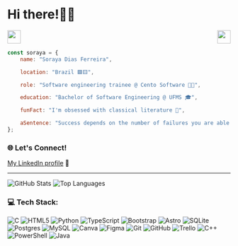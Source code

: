 # Hi there!💐🌷

<span align="left" width="100">
    <img src="https://cultofthepartyparrot.com/parrots/hd/laptop_parrot.gif" width="30" height="30"/>
    <img align="right" src="https://cultofthepartyparrot.com/guests/hd/partyblob.gif" width="30" height="30"/> 
</span>


```javascript
const soraya = {
    name: "Soraya Dias Ferreira",

    location: "Brazil 🟩🟨",

    role: "Software engineering trainee @ Cento Software 👩‍💻",

    education: "Bachelor of Software Engineering @ UFMS 🎓",

    funFact: "I'm obsessed with classical literature 📖",

    aSentence: "Success depends on the number of failures you are able to endure.",
};
```
### 🌐 Let's Connect!
[My LinkedIn profile](https://www.linkedin.com/in/soraya-dias-ferreira-68b52923a/) 🔗 

---

<div style={{ display: "flex", justifyContent: "center", alignItems: "stretch", width: "100%" }}>
    <img alt="GitHub Stats" src="https://github-readme-stats.vercel.app/api?username=SorayaFerreira&include_all_commits=true&theme=tokyonight&hide_border=true&show_icons=true&rank_icon=github">
    <img alt="Top Languages" src="https://github-readme-stats.vercel.app/api/top-langs/?username=SorayaFerreira&theme=tokyonight&hide_border=true&include_all_commits=true&count_private=true&layout=compact">
</div>

### 💻 Tech Stack:
![C](https://img.shields.io/badge/c-%2300599C.svg?style=for-the-badge&logo=c&logoColor=white) ![HTML5](https://img.shields.io/badge/html5-%23E34F26.svg?style=for-the-badge&logo=html5&logoColor=white) ![Python](https://img.shields.io/badge/python-3670A0?style=for-the-badge&logo=python&logoColor=ffdd54) ![TypeScript](https://img.shields.io/badge/typescript-%23007ACC.svg?style=for-the-badge&logo=typescript&logoColor=white) ![Bootstrap](https://img.shields.io/badge/bootstrap-%238511FA.svg?style=for-the-badge&logo=bootstrap&logoColor=white) ![Astro](https://img.shields.io/badge/astro-%232C2052.svg?style=for-the-badge&logo=astro&logoColor=white) ![SQLite](https://img.shields.io/badge/sqlite-%2307405e.svg?style=for-the-badge&logo=sqlite&logoColor=white) ![Postgres](https://img.shields.io/badge/postgres-%23316192.svg?style=for-the-badge&logo=postgresql&logoColor=white) ![MySQL](https://img.shields.io/badge/mysql-4479A1.svg?style=for-the-badge&logo=mysql&logoColor=white) ![Canva](https://img.shields.io/badge/Canva-%2300C4CC.svg?style=for-the-badge&logo=Canva&logoColor=white) ![Figma](https://img.shields.io/badge/figma-%23F24E1E.svg?style=for-the-badge&logo=figma&logoColor=white) ![Git](https://img.shields.io/badge/git-%23F05033.svg?style=for-the-badge&logo=git&logoColor=white) ![GitHub](https://img.shields.io/badge/github-%23121011.svg?style=for-the-badge&logo=github&logoColor=white) ![Trello](https://img.shields.io/badge/Trello-%23026AA7.svg?style=for-the-badge&logo=Trello&logoColor=white) ![C++](https://img.shields.io/badge/c++-%2300599C.svg?style=for-the-badge&logo=c%2B%2B&logoColor=white) ![PowerShell](https://img.shields.io/badge/PowerShell-%235391FE.svg?style=for-the-badge&logo=powershell&logoColor=white) ![Java](https://img.shields.io/badge/java-%23ED8B00.svg?style=for-the-badge&logo=openjdk&logoColor=white)


